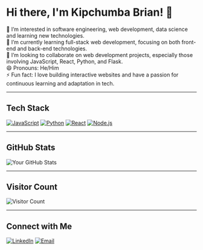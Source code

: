# Hi there, I'm Kipchumba Brian! 👋

👀 I’m interested in software engineering, web development, data science and learning new technologies. <br>
🌱 I’m currently learning full-stack web development, focusing on both front-end and back-end technologies. <br>
💞️ I’m looking to collaborate on web development projects, especially those involving JavaScript, React, Python, and Flask. <br>
😄 Pronouns: He/Him <br>
⚡ Fun fact: I love building interactive websites and have a passion for continuous learning and adaptation in tech.

---

## Tech Stack

[![JavaScript](https://img.shields.io/badge/-JavaScript-yellow?style=for-the-badge&logo=javascript&logoColor=white)](https://developer.mozilla.org/en-US/docs/Web/JavaScript)
[![Python](https://img.shields.io/badge/-Python-blue?style=for-the-badge&logo=python&logoColor=white)](https://www.python.org/)
[![React](https://img.shields.io/badge/-React-blue?style=for-the-badge&logo=react&logoColor=white)](https://reactjs.org/)
[![Node.js](https://img.shields.io/badge/-Node.js-green?style=for-the-badge&logo=node.js&logoColor=white)](https://nodejs.org/)

---

## GitHub Stats

![Your GitHub Stats](https://github-readme-stats.vercel.app/api?username=DevBrianHQ&show_icons=true&theme=radical)

---

## Visitor Count

![Visitor Count](https://profile-counter.glitch.me/DevBrianHQ/count.svg)

---

## Connect with Me

[![LinkedIn](https://img.shields.io/badge/LinkedIn-Connect-blue?style=for-the-badge&logo=linkedin)](https://www.linkedin.com/in/your-linkedin-profile)
[![Email](https://img.shields.io/badge/Email-Send%20Email-red?style=for-the-badge&logo=gmail)](mailto:kipchumbabrian47@gmail.com)
